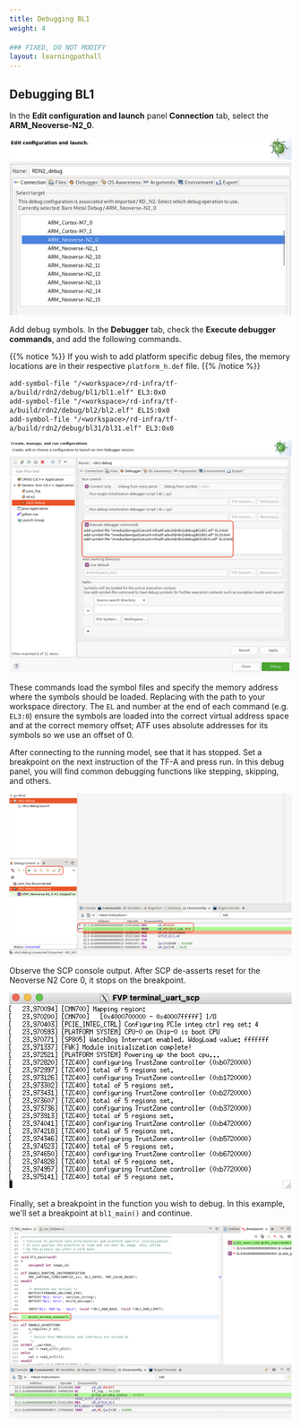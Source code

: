 ```yaml
---
title: Debugging BL1
weight: 4

### FIXED, DO NOT MODIFY
layout: learningpathall
---
```


## Debugging BL1 
In the **Edit configuration and launch** panel **Connection** tab, select the **ARM_Neoverse-N2_0**.

![select target alt-text#center](images/select_target.png "Figure 1. Select target")

Add debug symbols. In the **Debugger** tab, check the **Execute debugger commands**, and add the following commands.

{{% notice %}}
If you wish to add platform specific debug files, the memory locations are in their respective ``platform_h.def`` file.
{{% /notice %}}

```
add-symbol-file "/<workspace>/rd-infra/tf-a/build/rdn2/debug/bl1/bl1.elf" EL3:0x0
add-symbol-file "/<workspace>/rd-infra/tf-a/build/rdn2/debug/bl2/bl2.elf" EL1S:0x0
add-symbol-file "/<workspace>/rd-infra/tf-a/build/rdn2/debug/bl31/bl31.elf" EL3:0x0
```

![tfa symbols alt-text#center](images/tfa-symbols.png "Figure 2. Load TF-A symbols")

These commands load the symbol files and specify the memory address where the symbols should be loaded.
Replacing <workspace> with the path to your workspace directory.
The `EL` and number at the end of each command (e.g. ``EL3:0``) ensure the symbols are loaded into the correct virtual address space and at the correct memory offset; ATF uses absolute addresses for its symbols so we use an offset of 0.

After connecting to the running model, see that it has stopped. Set a breakpoint on the next instruction of
the TF-A and press run. In this debug panel, you will find common debugging functions like stepping, skipping, and others.

![debug options alt-text#center](images/debug_options.png "Figure 3. Debug options")

Observe the SCP console output. After SCP de-asserts reset for the Neoverse N2 Core 0, it stops on the breakpoint.

![scp terminal alt-text#center](images/scp_terminal.png "Figure 4. SCP terminal")

Finally, set a breakpoint in the function you wish to debug. In this example, we'll set a breakpoint at ``bl1_main()`` and continue. 

![bl1 breakpoint alt-text#center](images/bl1_breakpoint.png "Figure 5. BL1 breakpoint")

